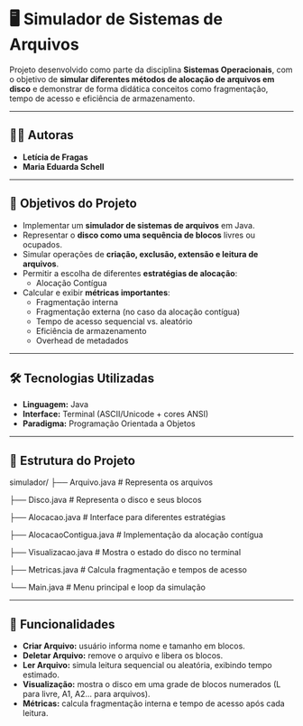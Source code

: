 # 🖥️ Simulador de Sistemas de Arquivos

Projeto desenvolvido como parte da disciplina **Sistemas Operacionais**, com o objetivo de **simular diferentes métodos de alocação de arquivos em disco** e demonstrar de forma didática conceitos como fragmentação, tempo de acesso e eficiência de armazenamento.

---

## 👩‍💻 Autoras
- **Letícia de Fragas**  
- **Maria Eduarda Schell**

---

## 📌 Objetivos do Projeto
- Implementar um **simulador de sistemas de arquivos** em Java.  
- Representar o **disco como uma sequência de blocos** livres ou ocupados.  
- Simular operações de **criação, exclusão, extensão e leitura de arquivos**.  
- Permitir a escolha de diferentes **estratégias de alocação**:
  - Alocação Contígua   
- Calcular e exibir **métricas importantes**:
  - Fragmentação interna  
  - Fragmentação externa (no caso da alocação contígua)  
  - Tempo de acesso sequencial vs. aleatório  
  - Eficiência de armazenamento  
  - Overhead de metadados  

---

## 🛠️ Tecnologias Utilizadas
- **Linguagem:** Java  
- **Interface:** Terminal (ASCII/Unicode + cores ANSI)  
- **Paradigma:** Programação Orientada a Objetos  

---

## 📂 Estrutura do Projeto
simulador/
├── Arquivo.java # Representa os arquivos

├── Disco.java # Representa o disco e seus blocos

├── Alocacao.java # Interface para diferentes estratégias

├── AlocacaoContigua.java # Implementação da alocação contígua

├── Visualizacao.java # Mostra o estado do disco no terminal

├── Metricas.java # Calcula fragmentação e tempos de acesso

└── Main.java # Menu principal e loop da simulação

---

## 📖 Funcionalidades
- **Criar Arquivo:** usuário informa nome e tamanho em blocos.
- **Deletar Arquivo:** remove o arquivo e libera os blocos.
- **Ler Arquivo:** simula leitura sequencial ou aleatória, exibindo tempo estimado.
- **Visualização:** mostra o disco em uma grade de blocos numerados (L para livre, A1, A2... para arquivos).
- **Métricas:** calcula fragmentação interna e tempo de acesso após cada leitura.
